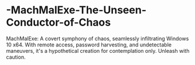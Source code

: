# -MachMalExe-The-Unseen-Conductor-of-Chaos
MachMalExe: A covert symphony of chaos, seamlessly infiltrating Windows 10 x64. With remote access, password harvesting, and undetectable maneuvers, it's a hypothetical creation for contemplation only. Unleash with caution.
